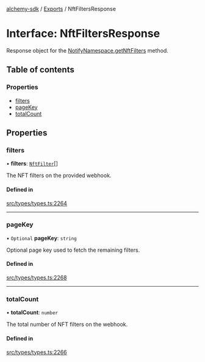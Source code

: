[alchemy-sdk](../README.md) / [Exports](../modules.md) / NftFiltersResponse

# Interface: NftFiltersResponse

Response object for the [NotifyNamespace.getNftFilters](../classes/NotifyNamespace.md#getnftfilters) method.

## Table of contents

### Properties

- [filters](NftFiltersResponse.md#filters)
- [pageKey](NftFiltersResponse.md#pagekey)
- [totalCount](NftFiltersResponse.md#totalcount)

## Properties

### filters

• **filters**: [`NftFilter`](NftFilter.md)[]

The NFT filters on the provided webhook.

#### Defined in

[src/types/types.ts:2264](https://github.com/alchemyplatform/alchemy-sdk-js/blob/f2b072e/src/types/types.ts#L2264)

___

### pageKey

• `Optional` **pageKey**: `string`

Optional page key used to fetch the remaining filters.

#### Defined in

[src/types/types.ts:2268](https://github.com/alchemyplatform/alchemy-sdk-js/blob/f2b072e/src/types/types.ts#L2268)

___

### totalCount

• **totalCount**: `number`

The total number of NFT filters on the webhook.

#### Defined in

[src/types/types.ts:2266](https://github.com/alchemyplatform/alchemy-sdk-js/blob/f2b072e/src/types/types.ts#L2266)
